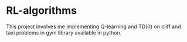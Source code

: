 # RL-algorithms
This project involves me implementing Q-learning and TD(0) on cliff and taxi problems in gym library available in python.
